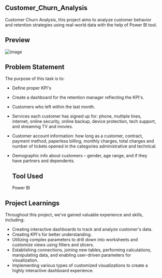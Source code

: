 ## Customer_Churn_Analysis
Customer Churn Analysis, this project aims to analyze customer behavior and retention strategies using real-world data with the help of Power BI tool.

## Preview
![image](https://github.com/user-attachments/assets/2e8fc23e-5923-4f77-a1c8-a56cf8bf6d23)

## Problem Statement
The purpose of this task is to:
* Define proper KPI's
* Create a dashboard for the retention manager reflecting the KPI's.
* Customers who left within the last month.
* Services each customer has signed up for: phone, multiple lines, internet, online security, online backup, device protection, tech support, and streaming TV and movies.
* Customer account information: how long as a customer, contract, payment method, paperless billing, monthly charges, total charges and number of tickets opened in the categories 
  administrative and technical.
* Demographic info about customers – gender, age range, and if they have partners and dependents.

  ## Tool Used
  Power BI

## Project Learnings
Throughout this project, we've gained valuable experience and skills, including:
* Creating interactive dashboards to track and analyze customer's data. 
* Creating KPI's for better understanding.
* Utilizing complex parameters to drill down into worksheets and customize views using filters and slicers. 
* Establishing connections, joining new tables, performing calculations, manipulating data, and enabling user-driven parameters for visualization. 
* Implementing various types of customized visualizations to create a highly interactive dashboard experience.
